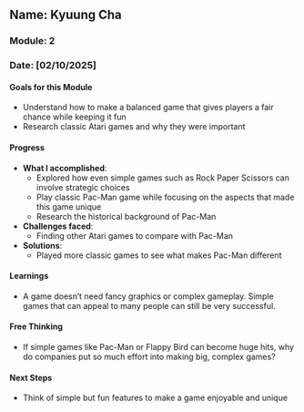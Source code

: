 <!-- Markdown Docs: https://docs.github.com/en/get-started/writing-on-github/getting-started-with-writing-and-formatting-on-github/basic-writing-and-formatting-syntax -->
## Name: Kyuung Cha
### Module: 2

<!-- Repeat the below as needed-->
### Date: [02/10/2025]

#### Goals for this Module
- Understand how to make a balanced game that gives players a fair chance while keeping it fun
- Research classic Atari games and why they were important

#### Progress
- **What I accomplished**:
  - Explored how even simple games such as Rock Paper Scissors can involve strategic choices
  - Play classic Pac-Man game while focusing on the aspects that made this game unique
  - Research the historical background of Pac-Man
- **Challenges faced**:
  - Finding other Atari games to compare with Pac-Man
- **Solutions**:
  - Played more classic games to see what makes Pac-Man different

#### Learnings
- A game doesn’t need fancy graphics or complex gameplay. Simple games that can appeal to many people can still be very successful.

#### Free Thinking
- If simple games like Pac-Man or Flappy Bird can become huge hits, why do companies put so much effort into making big, complex games?

#### Next Steps
- Think of simple but fun features to make a game enjoyable and unique
